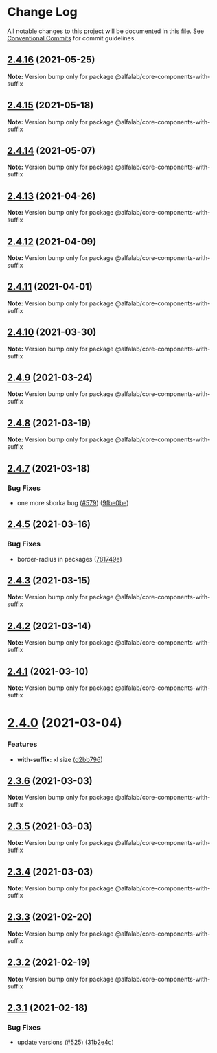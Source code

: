 # Change Log

All notable changes to this project will be documented in this file.
See [Conventional Commits](https://conventionalcommits.org) for commit guidelines.

## [2.4.16](https://github.com/alfa-laboratory/core-components/compare/@alfalab/core-components-with-suffix@2.4.15...@alfalab/core-components-with-suffix@2.4.16) (2021-05-25)

**Note:** Version bump only for package @alfalab/core-components-with-suffix





## [2.4.15](https://github.com/alfa-laboratory/core-components/compare/@alfalab/core-components-with-suffix@2.4.14...@alfalab/core-components-with-suffix@2.4.15) (2021-05-18)

**Note:** Version bump only for package @alfalab/core-components-with-suffix





## [2.4.14](https://github.com/alfa-laboratory/core-components/compare/@alfalab/core-components-with-suffix@2.4.13...@alfalab/core-components-with-suffix@2.4.14) (2021-05-07)

**Note:** Version bump only for package @alfalab/core-components-with-suffix





## [2.4.13](https://github.com/alfa-laboratory/core-components/compare/@alfalab/core-components-with-suffix@2.4.12...@alfalab/core-components-with-suffix@2.4.13) (2021-04-26)

**Note:** Version bump only for package @alfalab/core-components-with-suffix





## [2.4.12](https://github.com/alfa-laboratory/core-components/compare/@alfalab/core-components-with-suffix@2.4.11...@alfalab/core-components-with-suffix@2.4.12) (2021-04-09)

**Note:** Version bump only for package @alfalab/core-components-with-suffix





## [2.4.11](https://github.com/alfa-laboratory/core-components/compare/@alfalab/core-components-with-suffix@2.4.10...@alfalab/core-components-with-suffix@2.4.11) (2021-04-01)

**Note:** Version bump only for package @alfalab/core-components-with-suffix





## [2.4.10](https://github.com/alfa-laboratory/core-components/compare/@alfalab/core-components-with-suffix@2.4.9...@alfalab/core-components-with-suffix@2.4.10) (2021-03-30)

**Note:** Version bump only for package @alfalab/core-components-with-suffix





## [2.4.9](https://github.com/alfa-laboratory/core-components/compare/@alfalab/core-components-with-suffix@2.4.8...@alfalab/core-components-with-suffix@2.4.9) (2021-03-24)

**Note:** Version bump only for package @alfalab/core-components-with-suffix





## [2.4.8](https://github.com/alfa-laboratory/core-components/compare/@alfalab/core-components-with-suffix@2.4.7...@alfalab/core-components-with-suffix@2.4.8) (2021-03-19)

**Note:** Version bump only for package @alfalab/core-components-with-suffix





## [2.4.7](https://github.com/alfa-laboratory/core-components/compare/@alfalab/core-components-with-suffix@2.4.5...@alfalab/core-components-with-suffix@2.4.7) (2021-03-18)


### Bug Fixes

* one more sborka bug ([#579](https://github.com/alfa-laboratory/core-components/issues/579)) ([9fbe0be](https://github.com/alfa-laboratory/core-components/commit/9fbe0beca56ec5971de78b3f6cda25305b260efc))





## [2.4.5](https://github.com/alfa-laboratory/core-components/compare/@alfalab/core-components-with-suffix@2.4.3...@alfalab/core-components-with-suffix@2.4.5) (2021-03-16)


### Bug Fixes

* border-radius in packages ([781749e](https://github.com/alfa-laboratory/core-components/commit/781749ef38aefd5a6707ac56d2e297dce9f3e073))





## [2.4.3](https://github.com/alfa-laboratory/core-components/compare/@alfalab/core-components-with-suffix@2.4.2...@alfalab/core-components-with-suffix@2.4.3) (2021-03-15)

**Note:** Version bump only for package @alfalab/core-components-with-suffix





## [2.4.2](https://github.com/alfa-laboratory/core-components/compare/@alfalab/core-components-with-suffix@2.4.1...@alfalab/core-components-with-suffix@2.4.2) (2021-03-14)

**Note:** Version bump only for package @alfalab/core-components-with-suffix





## [2.4.1](https://github.com/alfa-laboratory/core-components/compare/@alfalab/core-components-with-suffix@2.4.0...@alfalab/core-components-with-suffix@2.4.1) (2021-03-10)

**Note:** Version bump only for package @alfalab/core-components-with-suffix





# [2.4.0](https://github.com/alfa-laboratory/core-components/compare/@alfalab/core-components-with-suffix@2.3.6...@alfalab/core-components-with-suffix@2.4.0) (2021-03-04)


### Features

* **with-suffix:** xl size ([d2bb796](https://github.com/alfa-laboratory/core-components/commit/d2bb7967b6756f8b06b3484c7900ef7637b1c777))





## [2.3.6](https://github.com/alfa-laboratory/core-components/compare/@alfalab/core-components-with-suffix@2.3.5...@alfalab/core-components-with-suffix@2.3.6) (2021-03-03)

**Note:** Version bump only for package @alfalab/core-components-with-suffix





## [2.3.5](https://github.com/alfa-laboratory/core-components/compare/@alfalab/core-components-with-suffix@2.3.4...@alfalab/core-components-with-suffix@2.3.5) (2021-03-03)

**Note:** Version bump only for package @alfalab/core-components-with-suffix





## [2.3.4](https://github.com/alfa-laboratory/core-components/compare/@alfalab/core-components-with-suffix@2.3.3...@alfalab/core-components-with-suffix@2.3.4) (2021-03-03)

**Note:** Version bump only for package @alfalab/core-components-with-suffix





## [2.3.3](https://github.com/alfa-laboratory/core-components/compare/@alfalab/core-components-with-suffix@2.3.2...@alfalab/core-components-with-suffix@2.3.3) (2021-02-20)

**Note:** Version bump only for package @alfalab/core-components-with-suffix





## [2.3.2](https://github.com/alfa-laboratory/core-components/compare/@alfalab/core-components-with-suffix@2.3.1...@alfalab/core-components-with-suffix@2.3.2) (2021-02-19)

**Note:** Version bump only for package @alfalab/core-components-with-suffix





## [2.3.1](https://github.com/alfa-laboratory/core-components/compare/@alfalab/core-components-with-suffix@2.3.0...@alfalab/core-components-with-suffix@2.3.1) (2021-02-18)


### Bug Fixes

* update versions ([#525](https://github.com/alfa-laboratory/core-components/issues/525)) ([31b2e4c](https://github.com/alfa-laboratory/core-components/commit/31b2e4c92fde6e2b63a3391a4e053cd328e93e70))
